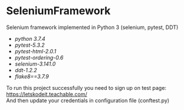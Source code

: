# SeleniumFramework
Selenium framework implemented in Python 3 (selenium, pytest, DDT)

* _python 3.7.4_
* _pytest-5.3.2_ 
* _pytest-html-2.0.1_
* _pytest-ordering-0.6_
* _selenium-3.141.0_
* _ddt-1.2.2_
* _flake8==3.7.9_

To run this project successfully you need to sign up on test page:       
https://letskodeit.teachable.com/          
And then update your credentials in configuration file (conftest.py)
